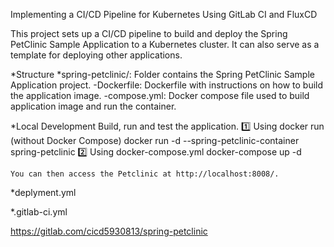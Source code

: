 Implementing a CI/CD Pipeline for Kubernetes Using GitLab CI and FluxCD

This project sets up a CI/CD pipeline to build and deploy the Spring PetClinic Sample Application to a Kubernetes cluster. It can also serve as a template for deploying other applications.

*Structure
    *spring-petclinic/: Folder contains the Spring PetClinic Sample Application project.
        -Dockerfile: Dockerfile with instructions on how to build the application image.
        -compose.yml: Docker compose file used to build application image and run the container.


*Local Development
   Build, run and test the application.
   1️⃣ Using docker run (without Docker Compose)
    docker run -d --spring-petclinic-container spring-petclinic
   2️⃣ Using docker-compose.yml
    docker-compose up -d
    
    You can then access the Petclinic at http://localhost:8008/.
*deplyment.yml



*.gitlab-ci.yml



https://gitlab.com/cicd5930813/spring-petclinic
